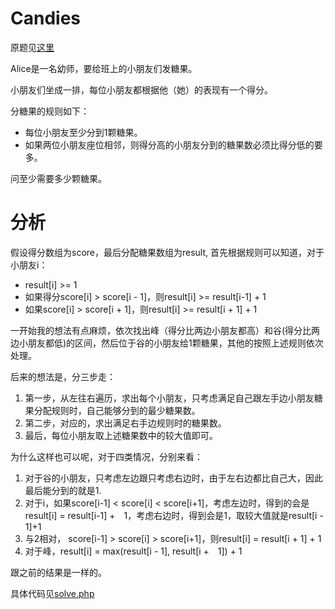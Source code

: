 # Candies
原题见[这里](https://www.hackerrank.com/challenges/candies/problem)

Alice是一名幼师，要给班上的小朋友们发糖果。

小朋友们坐成一排，每位小朋友都根据他（她）的表现有一个得分。

分糖果的规则如下：
* 每位小朋友至少分到1颗糖果。
* 如果两位小朋友座位相邻，则得分高的小朋友分到的糖果数必须比得分低的要多。

问至少需要多少颗糖果。

# 分析
假设得分数组为score，最后分配糖果数组为result, 首先根据规则可以知道，对于小朋友i：
* result[i] >= 1
* 如果得分score[i] > score[i - 1]，则result[i] >= result[i-1] + 1
* 如果score[i] > score[i + 1]，则result[i] >= result[i + 1] + 1

一开始我的想法有点麻烦，依次找出峰（得分比两边小朋友都高）和谷(得分比两边小朋友都低)的区间，然后位于谷的小朋友给1颗糖果，其他的按照上述规则依次处理。

后来的想法是，分三步走：
1. 第一步，从左往右遍历，求出每个小朋友，只考虑满足自己跟左手边小朋友糖果分配规则时，自己能够分到的最少糖果数。
2. 第二步，对应的，求出满足右手边规则时的糖果数。
3. 最后，每位小朋友取上述糖果数中的较大值即可。

为什么这样也可以呢，对于四类情况，分别来看：
1. 对于谷的小朋友，只考虑左边跟只考虑右边时，由于左右边都比自己大，因此最后能分到的就是1.
2. 对于i，如果score[i-1] < score[i] < score[i+1]，考虑左边时，得到的会是result[i] = result[i-1] +　1，考虑右边时，得到会是1，取较大值就是result[i - 1]+1
3. 与2相对， score[i-1] > score[i] > score[i+1]，则result[i] = result[i + 1] + 1
4. 对于峰，result[i] = max(result[i - 1], result[i +　1]) + 1

跟之前的结果是一样的。　

具体代码见[solve.php](./solve.php)